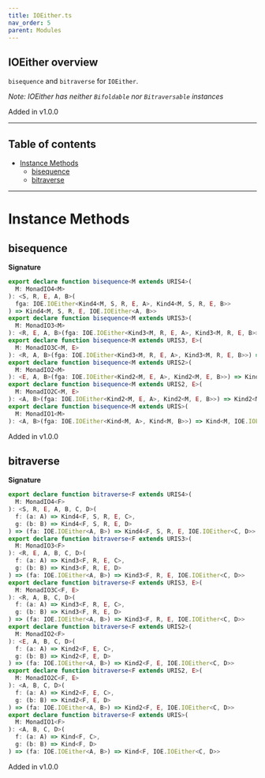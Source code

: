 ```yaml
---
title: IOEither.ts
nav_order: 5
parent: Modules
---
```


## IOEither overview

`bisequence` and `bitraverse` for `IOEither`.

_Note: IOEither has neither `Bifoldable` nor `Bitraversable` instances_

Added in v1.0.0

---

<h2 class="text-delta">Table of contents</h2>

- [Instance Methods](#instance-methods)
  - [bisequence](#bisequence)
  - [bitraverse](#bitraverse)

---

# Instance Methods

## bisequence

**Signature**

```ts
export declare function bisequence<M extends URIS4>(
  M: MonadIO4<M>
): <S, R, E, A, B>(
  fga: IOE.IOEither<Kind4<M, S, R, E, A>, Kind4<M, S, R, E, B>>
) => Kind4<M, S, R, E, IOE.IOEither<A, B>>
export declare function bisequence<M extends URIS3>(
  M: MonadIO3<M>
): <R, E, A, B>(fga: IOE.IOEither<Kind3<M, R, E, A>, Kind3<M, R, E, B>>) => Kind3<M, R, E, IOE.IOEither<A, B>>
export declare function bisequence<M extends URIS3, E>(
  M: MonadIO3C<M, E>
): <R, A, B>(fga: IOE.IOEither<Kind3<M, R, E, A>, Kind3<M, R, E, B>>) => Kind3<M, R, E, IOE.IOEither<A, B>>
export declare function bisequence<M extends URIS2>(
  M: MonadIO2<M>
): <E, A, B>(fga: IOE.IOEither<Kind2<M, E, A>, Kind2<M, E, B>>) => Kind2<M, E, IOE.IOEither<A, B>>
export declare function bisequence<M extends URIS2, E>(
  M: MonadIO2C<M, E>
): <A, B>(fga: IOE.IOEither<Kind2<M, E, A>, Kind2<M, E, B>>) => Kind2<M, E, IOE.IOEither<A, B>>
export declare function bisequence<M extends URIS>(
  M: MonadIO1<M>
): <A, B>(fga: IOE.IOEither<Kind<M, A>, Kind<M, B>>) => Kind<M, IOE.IOEither<A, B>>
```

Added in v1.0.0

## bitraverse

**Signature**

```ts
export declare function bitraverse<F extends URIS4>(
  M: MonadIO4<F>
): <S, R, E, A, B, C, D>(
  f: (a: A) => Kind4<F, S, R, E, C>,
  g: (b: B) => Kind4<F, S, R, E, D>
) => (fa: IOE.IOEither<A, B>) => Kind4<F, S, R, E, IOE.IOEither<C, D>>
export declare function bitraverse<F extends URIS3>(
  M: MonadIO3<F>
): <R, E, A, B, C, D>(
  f: (a: A) => Kind3<F, R, E, C>,
  g: (b: B) => Kind3<F, R, E, D>
) => (fa: IOE.IOEither<A, B>) => Kind3<F, R, E, IOE.IOEither<C, D>>
export declare function bitraverse<F extends URIS3, E>(
  M: MonadIO3C<F, E>
): <R, A, B, C, D>(
  f: (a: A) => Kind3<F, R, E, C>,
  g: (b: B) => Kind3<F, R, E, D>
) => (fa: IOE.IOEither<A, B>) => Kind3<F, R, E, IOE.IOEither<C, D>>
export declare function bitraverse<F extends URIS2>(
  M: MonadIO2<F>
): <E, A, B, C, D>(
  f: (a: A) => Kind2<F, E, C>,
  g: (b: B) => Kind2<F, E, D>
) => (fa: IOE.IOEither<A, B>) => Kind2<F, E, IOE.IOEither<C, D>>
export declare function bitraverse<F extends URIS2, E>(
  M: MonadIO2C<F, E>
): <A, B, C, D>(
  f: (a: A) => Kind2<F, E, C>,
  g: (b: B) => Kind2<F, E, D>
) => (fa: IOE.IOEither<A, B>) => Kind2<F, E, IOE.IOEither<C, D>>
export declare function bitraverse<F extends URIS>(
  M: MonadIO1<F>
): <A, B, C, D>(
  f: (a: A) => Kind<F, C>,
  g: (b: B) => Kind<F, D>
) => (fa: IOE.IOEither<A, B>) => Kind<F, IOE.IOEither<C, D>>
```

Added in v1.0.0
